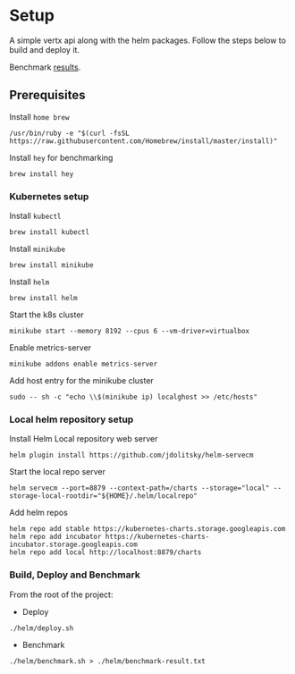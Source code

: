 # Setup

A simple vertx api along with the helm packages. Follow the steps below to build and deploy it.  

Benchmark [results](./helm/benchmark-result.txt).

## Prerequisites

Install `home brew`  
```shell
/usr/bin/ruby -e "$(curl -fsSL https://raw.githubusercontent.com/Homebrew/install/master/install)"
```

Install `hey` for benchmarking
```shell
brew install hey
```

### Kubernetes setup

Install `kubectl`
```shell
brew install kubectl
```

Install `minikube` 
```shell
brew install minikube
```

Install `helm`
```shell
brew install helm
```

Start the k8s cluster
```shell
minikube start --memory 8192 --cpus 6 --vm-driver=virtualbox
```

Enable metrics-server
```shell
minikube addons enable metrics-server
```

Add host entry for the minikube cluster
```shell
sudo -- sh -c "echo \\$(minikube ip) localghost >> /etc/hosts"
```

### Local helm repository setup
Install Helm Local repository web server
```shell
helm plugin install https://github.com/jdolitsky/helm-servecm
```

Start the local repo server
```
helm servecm --port=8879 --context-path=/charts --storage="local" --storage-local-rootdir="${HOME}/.helm/localrepo"
```

Add helm repos
```
helm repo add stable https://kubernetes-charts.storage.googleapis.com
helm repo add incubator https://kubernetes-charts-incubator.storage.googleapis.com
helm repo add local http://localhost:8879/charts
```
### Build, Deploy and Benchmark

From the root of the project:

- Deploy
```shell
./helm/deploy.sh
```

- Benchmark
```shell
./helm/benchmark.sh > ./helm/benchmark-result.txt
```

